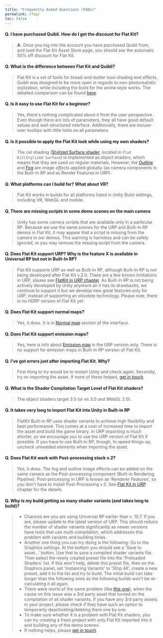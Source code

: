 ```yaml
---
title: "Frequently Asked Questions (FAQs)"
permalink: /faq/
toc: false
---
```


#### Q. I have purchased Quibli. How do I get the discount for Flat Kit?

> **A.** Once you log into the account you have purchased Quibli from, and load the Flat Kit Asset Store page, you should see the automatic 50% off discount for Flat Kit.

<!-- #### Q. After importing/updating Flat Kit the shaders failed to compile. 'X' shader is missing from the list. Why?

> **A.** Because of the recent Unity's error, there is a mess going on with the packages in the Package Manager. You see one version of the package but in reality it may be another, unsupported one. Also, this bug won't let you install and change the versions of the assets in the Package Manager (which you need to do in this case — **you need to update the version of Universal RP**). Unity is working on it, here's the [issue tracker](https://issuetracker.unity3d.com/issues/package-manager-doesnt-show-available-updates).  
If you updated to the latest version of Unity, and still haven't resolved it, please restart Unity. If after restart the errors won’t go away, clean the cache of the Package Manager and re-import Flat Kit, as it is another one symptom of this Unity's problem. You can find the cache here  
*Mac OS:* `~/Library/Unity/Asset Store-5.x` (press `Shift+Cmd+G` in any Finder Window or press Go -> Go to Folder on the top bar and paste this path)  
*Windows:* `%APPDATA%\Unity\Asset Store-5.x` (hidden folder, press Win+R to open 'Run' window and paste this path)  
*Linux:* `~/.local/share/unity3d/Asset Store-5.x`  -->

#### Q. What is the difference between Flat Kit and Quibli?

> Flat Kit is a set of tools for bread-and-butter toon shading end effects. Quibli was designed to be more open in regards to non-photorealistic stylization, while including the tools for the anime style works. The detailed comparison can be found [here](https://quibli.dustyroom.com/quibli-flat-kit/).

#### Q. Is it easy to use Flat Kit for a beginner?  

> Yes, there's nothing complicated about it from the user perspective. Even though there are lots of parameters, they all have good default values and well-structured interface. Additionally, there are mouse-over tooltips with little hints on all parameters.

#### Q. Is it possible to apply the Flat Kit look while using my own shaders?  

> The cel shading ([Stylized Surface shader](/stylized-surface/), located in `Flat Kit\Stylized Surface`) is implemented as object shaders, which means that they are used on regular materials. However, the [Outline](/outline/) and [Fog](/fog/) are *image effects* applied globally (as camera components in the Built-In RP and as Render Features in URP).

#### Q. What platforms can I build for? What about VR?  

> Flat Kit works in builds for all platforms listed in Unity Build settings, including VR, WebGL and mobile.

#### Q. There are missing scripts in some demo scenes on the main camera

> Unity has some camera scripts that are available only in a particular RP. Because we use the same scenes for the URP and Built-In RP demos in Flat Kit, it may appear that a script is missing from the camera in our demos. This warning is harmless and can be safely ignored, or you may remove the missing script from the camera.

#### Q. Does Flat Kit support URP? Why is the feature X is available in Universal RP but not in Built-In RP?  

> Flat Kit supports URP as well as Built-In RP, although Built-In RP is not being developed after Flat Kit v.2.0. There are a few known limitations in URP, please see [FlatKit in URP chapter](/flat-kit-in-urp). As Built-In RP is not being actively developed by Unity anymore an it has its drawbacks, we continue to support it but we develop new great features only for URP, instead of supporting an obsolete technology. Please note, there is no HDRP version of Flat Kit yet.

#### Q. Does Flat Kit support normal maps?  

> Yes, it does. It is in [Normal map](/stylized-surface/#normal-map-to-make-an-impression-of-a-relatively-low-poly-mesh-h) section of the interface.

#### Q. Does Flat Kit support emission maps?  

> Yes, here is info about [Emission map](/stylized-surface/#emission-enables-emission-map-part-of-the-shader) in the URP version only. There is no support for emission maps in Built-In RP version of Flat Kit.

#### Q. I’ve got errors just after importing Flat Kit. Why?  

> First thing to try would be to restart Unity and check again. Secondly, try re-importing the asset. If none of these helped, [get in touch](/contact-details).

#### Q. What is the Shader Compilation Target Level of Flat Kit shaders?  

> The object shaders target 3.5 (or es 3.0 and WebGL 2.0).

#### Q. It takes very long to import Flat Kit into Unity in Built-in RP  

>FlatKit Built-in RP uses shader variants to achieve high flexibility and best performance. This comes at a cost of increased time to import the asset and build the game binary. In URP importing is much shorter, so we encourage you to use the URP version of Flat Kit if possible. If you have to use Built-In RP, though, to speed things up, uncheck unneeded elements when importing the asset.

#### Q. Does Flat Kit work with Post-processing stack v.2?  

>Yes, it does. The fog and outline image effects can be added on the same camera as the Post-processing component (Built-in Rendering Pipeline). Post-processing in URP is known as ‘Renderer Features’, so you don't have to install Post-Processing v.2. See [Flat Kit in URP](/flat-kit-in-urp/) chapter for the details.

#### Q. Why is my build getting so many shader variants (and takes long to build)?

>- Chances are you are using Universal RP earlier than v. 10.7. If you are, please update to the latest version of URP. This should reduce the number of shader variants significantly as newer versions have tools that use multi-compilation, which addresses this problem with variants and building times.
>- Another one thing you can try doing is the following:
Go to the Graphics settings. At the bottom you should see a 'Save to asset...' button. Use that to save a compiled shader variants file. Then select the newly created preset file into the 'Preloaded Shaders' list.
If this won't help, delete this preset file, then on the Graphics panel, set 'Instancing Variants' to 'Strip All', create a new preset, add it to the list and try to build. The initial build can take longer than the following ones as the following builds won't be re-calculating it all again.
>- There were reorts of the same problem (like [this one](https://github.com/Dustyroom/flat-kit-doc/issues/89)), when the cause on this issue was a 3rd party asset that turned on the compilation of all shader variants. If you have any 3rd party assets in your project, please check if they have such an option to temporarily deactivating/deleting them one by one.
>- To make sure whether it is a problem with Flat Kit shaders, you can try creating a fresh project with only Flat Kit imported into it and building any of the demo scenes.
>- If nothing helps, please [get in touch](/contact-details).

